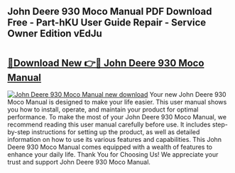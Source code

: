 ## John Deere 930 Moco Manual PDF Download Free - Part-hKU User Guide Repair - Service Owner Edition vEdJu

# <h2><a href="http://bc91313.oget.top/?id=John+Deere+930+Moco+Manual">🔗Download New 👉🔴 John Deere 930 Moco Manual</a></h2>

[![John Deere 930 Moco Manual new download](https://i.imgur.com/5g1atiW.png)](http://bc91313.oget.top/?id=John+Deere+930+Moco+Manual)
Your new John Deere 930 Moco Manual is designed to make your life easier. This user manual shows you how to install, operate, and maintain your product for optimal performance. To make the most of your John Deere 930 Moco Manual, we recommend reading this user manual carefully before use. It includes step-by-step instructions for setting up the product, as well as detailed information on how to use its various features and capabilities. This John Deere 930 Moco Manual comes equipped with a wealth of features to enhance your daily life. Thank You for Choosing Us! We appreciate your trust and support John Deere 930 Moco Manual.
